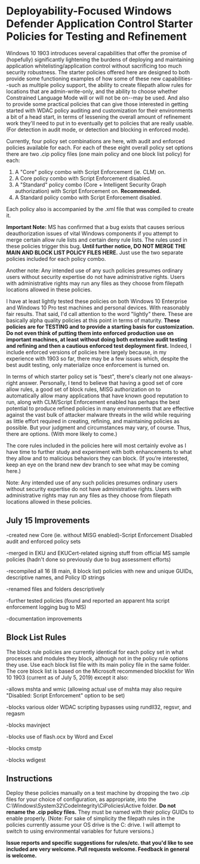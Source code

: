 ﻿

# Deployability-Focused Windows Defender Application Control Starter Policies for Testing and Refinement

Windows 10 1903 introduces several capabilities that offer the promise of (hopefully) significantly lightening the burdens of deploying and maintaining application whitelisting/application control without sacrificing too much security robustness. The starter policies offered here are designed to both provide some functioning examples of how some of these new capabilities--such as multiple policy support, the ability to create filepath allow rules for locations that are admin-write-only, and the ability to choose whether Constrained Language Mode will or will not be on--may be used. And also to provide some practical policies that can give those interested in getting started with WDAC policy auditing and customization for their environments a bit of a head start, in terms of lessening the overall amount of refinement work they'll need to put in to eventually get to policies that are really usable. (For detection in audit mode, or detection and blocking in enforced mode).

Currently, four policy set combinations are here, with audit and enforced policies available for each. For each of these eight overall policy set options there are two .cip policy files (one main policy and one block list policy) for each:

1. A "Core" policy combo with Script Enforcement (ie. CLM) on.
2. A Core policy combo with Script Enforcement disabled.
3. A "Standard" policy combo (Core + Intelligent Security Graph authorization) with Script Enforcement on. **Recommended.**
4. A Standard policy combo with Script Enforcement disabled.

Each policy also is accompanied by the .xml file that was compiled to create it.

**Important Note:** MS has confirmed that a bug exists that causes serious deauthorization issues of vital Windows components if you attempt to merge certain allow rule lists and certain deny rule lists. The rules used in these policies trigger this bug. **Until further notice, DO NOT MERGE THE MAIN AND BLOCK LIST POLICY FILES HERE.** Just use the two separate policies included for each policy combo.

Another note: Any intended use of any such policies presumes ordinary users without security expertise do not have administrative rights. Users with administrative rights may run any files as they choose from filepath locations allowed in these policies.


I have at least lightly tested these policies on both Windows 10 Enterprise and Windows 10 Pro test machines and personal devices. With reasonably fair results. That said, I'd call attention to the word "lightly" there. These are basically alpha quality policies at this point in terms of maturity. **These policies are for TESTING and to provide a starting basis for customization. Do not even think of putting them into enforced production use on important machines, at least without doing both extensive audit testing and refining and then a cautious enforced test deployment first.** Indeed, I include enforced versions of policies here largely because, in my experience with 1903 so far, there may be a few issues which, despite the best audit testing, only materialize once enforcement is turned on.   

In terms of which starter policy set is "best", there's clearly not one always-right answer. Personally, I tend to believe that having a good set of core allow rules, a good set of block rules, MISG authorization on to automatically allow many applications that have known good reputation to run, along with CLM/Script Enforcement enabled has perhaps the best potential to produce refined policies in many environments that are effective against the vast bulk of attacker malware threats in the wild while requiring as little effort required in creating, refining, and maintaining policies as possible. But your judgment and circumstances may vary, of course. Thus, there are options. (With more likely to come.)

The core rules included in the policies here will most certainly evolve as I have time to further study and experiment with both enhancements to what they allow and to malicious behaviors they can block. (If you’re interested, keep an eye on the brand new dev branch to see what may be coming here.)   

Note: Any intended use of any such policies presumes ordinary users without security expertise do not have administrative rights. Users with administrative rights may run any files as they choose from filepath locations allowed in these policies.

## July 15 Improvements

-created new Core (ie. without MISG enabled)-Script Enforcement Disabled audit and enforced policy sets

-merged in EKU and EKUCert-related signing stuff from official MS sample policies (hadn't done so previously due to bug assessment efforts)

-recompiled all 16 (8 main, 8 block list) policies with new and unique GUIDs, descriptive names, and Policy ID strings

-renamed files and folders descriptively

-further tested policies (found and reported an apparent hta script enforcement logging bug to MS)

-documentation improvements 

## Block List Rules  

The block rule policies are currently identical for each policy set in what processes and modules they block, although not in the policy rule options they use. Use each block list file with its main policy file in the same folder. The core block list is based on the Microsoft recommended blocklist for Win 10 1903 (current as of July 5, 2019) except it also:

-allows mshta and wmic
(allowing actual use of mshta may also require "Disabled: Script Enforcement" option to be set)

-blocks various older WDAC scripting bypasses using rundll32, regsvr, and regasm

-blocks mavinject

-blocks use of flash.ocx by Word and Excel

-blocks cmstp

-blocks wdigest 

## Instructions 
Deploy these policies manually on a test machine by dropping the two .cip files for your choice of configuration, as appropriate, into the C:\Windows\System32\CodeIntegrity\CiPolicies\Active folder. **Do not rename the .cip policy files.** They must be named with their policy GUIDs to enable properly.  (Note: For sake of simplicity the filepath rules in the policies currently assume your OS drive is the C: drive. I will attempt to switch to using environmental variables for future versions.) 


**Issue reports and specific suggestions for rules/etc. that you'd like to see included are very welcome. Pull requests welcome. Feedback in general is welcome.**
